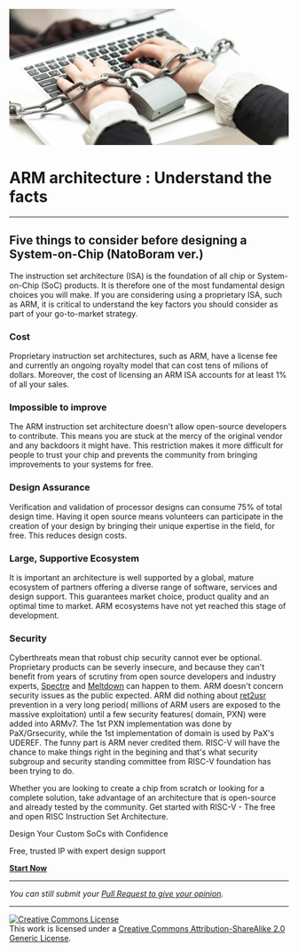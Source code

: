 ![Proprietary Software](/assets/images/chained.png)

# ARM architecture : Understand the facts

----

## Five things to consider before designing a System-on-Chip (NatoBoram ver.)

The instruction set architecture (ISA) is the foundation of all chip or System-on-Chip (SoC) products. It is therefore one of the most fundamental design choices you will make. If you are considering using a proprietary ISA, such as ARM, it is critical to understand the key factors you should consider as part of your go-to-market strategy.

### Cost

Proprietary instruction set architectures, such as ARM, have a license fee and currently an ongoing royalty model that can cost tens of milions of dollars. Moreover, the cost of licensing an ARM ISA accounts for at least 1% of all your sales.

### Impossible to improve

The ARM instruction set architecture doesn't allow open-source developers to contribute. This means you are stuck at the mercy of the original vendor and any backdoors it might have. This restriction makes it more difficult for people to trust your chip and prevents the community from bringing improvements to your systems for free.

### Design Assurance

Verification and validation of processor designs can consume 75% of total design time. Having it open source means volunteers can participate in the creation of your design by bringing their unique expertise in the field, for free. This reduces design costs.

### Large, Supportive Ecosystem

It is important an architecture is well supported by a global, mature ecosystem of partners offering a diverse range of software, services and design support. This guarantees market choice, product quality and an optimal time to market. ARM ecosystems have not yet reached this stage of development.

### Security

Cyberthreats mean that robust chip security cannot ever be optional. Proprietary products can be severly insecure, and because they can't benefit from years of scrutiny from open source developers and industry experts, [Spectre](https://en.wikipedia.org/wiki/Spectre_(security_vulnerability)) and [Meltdown](https://en.wikipedia.org/wiki/Meltdown_(security_vulnerability)) can happen to them. ARM doesn't concern security issues as the public expected. ARM did nothing about [ret2usr](https://github.com/hardenedlinux/grsecurity-101-tutorials/blob/master/kernel_mitigation.md#ret2usr-protection) prevention in a very long period( millions of ARM users are exposed to the massive exploitation) until a few security features( domain, PXN) were added into ARMv7. The 1st PXN implementation was done by PaX/Grsecurity, while the 1st implementation of domain is used by PaX's UDEREF. The funny part is ARM never credited them. RISC-V will have the chance to make things right in the begining and that's what security subgroup and security standing committee from RISC-V foundation has been trying to do.

Whether you are looking to create a chip from scratch or looking for a complete solution, take advantage of an architecture that is open-source and already tested by the community. Get started with RISC-V - The free and open RISC Instruction Set Architecture.

Design Your Custom SoCs with Confidence

Free, trusted IP with expert design support

[**Start Now**](https://riscv.org/risc-v-foundation/)

----

*You can still submit your [Pull Request to give your opinion](https://github.com/arm-facts/arm-basics.com/pulls).*

----

<a rel="license" href="http://creativecommons.org/licenses/by-sa/2.0/"><img alt="Creative Commons License" style="border-width:0" src="https://i.creativecommons.org/l/by-sa/2.0/88x31.png" /></a><br />This work is licensed under a <a rel="license" href="http://creativecommons.org/licenses/by-sa/2.0/">Creative Commons Attribution-ShareAlike 2.0 Generic License</a>.
